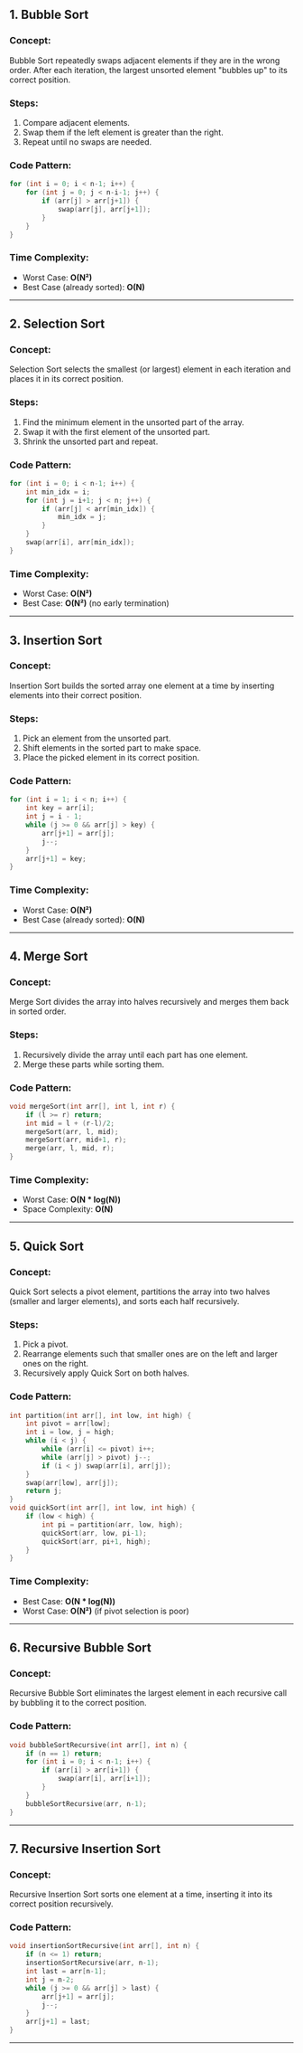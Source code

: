 

## **1. Bubble Sort**
### **Concept**: 
Bubble Sort repeatedly swaps adjacent elements if they are in the wrong order. After each iteration, the largest unsorted element "bubbles up" to its correct position.

### **Steps**:
1. Compare adjacent elements.
2. Swap them if the left element is greater than the right.
3. Repeat until no swaps are needed.

### **Code Pattern**:
```cpp
for (int i = 0; i < n-1; i++) {
    for (int j = 0; j < n-i-1; j++) {
        if (arr[j] > arr[j+1]) {
            swap(arr[j], arr[j+1]);
        }
    }
}
```

### **Time Complexity**:
- Worst Case: **O(N²)**
- Best Case (already sorted): **O(N)**

---

## **2. Selection Sort**
### **Concept**:
Selection Sort selects the smallest (or largest) element in each iteration and places it in its correct position.

### **Steps**:
1. Find the minimum element in the unsorted part of the array.
2. Swap it with the first element of the unsorted part.
3. Shrink the unsorted part and repeat.

### **Code Pattern**:
```cpp
for (int i = 0; i < n-1; i++) {
    int min_idx = i;
    for (int j = i+1; j < n; j++) {
        if (arr[j] < arr[min_idx]) {
            min_idx = j;
        }
    }
    swap(arr[i], arr[min_idx]);
}
```

### **Time Complexity**:
- Worst Case: **O(N²)**
- Best Case: **O(N²)** (no early termination)

---

## **3. Insertion Sort**
### **Concept**:
Insertion Sort builds the sorted array one element at a time by inserting elements into their correct position.

### **Steps**:
1. Pick an element from the unsorted part.
2. Shift elements in the sorted part to make space.
3. Place the picked element in its correct position.

### **Code Pattern**:
```cpp
for (int i = 1; i < n; i++) {
    int key = arr[i];
    int j = i - 1;
    while (j >= 0 && arr[j] > key) {
        arr[j+1] = arr[j];
        j--;
    }
    arr[j+1] = key;
}
```

### **Time Complexity**:
- Worst Case: **O(N²)**
- Best Case (already sorted): **O(N)**

---

## **4. Merge Sort**
### **Concept**:
Merge Sort divides the array into halves recursively and merges them back in sorted order.

### **Steps**:
1. Recursively divide the array until each part has one element.
2. Merge these parts while sorting them.

### **Code Pattern**:
```cpp
void mergeSort(int arr[], int l, int r) {
    if (l >= r) return;
    int mid = l + (r-l)/2;
    mergeSort(arr, l, mid);
    mergeSort(arr, mid+1, r);
    merge(arr, l, mid, r);
}
```

### **Time Complexity**:
- Worst Case: **O(N * log(N))**
- Space Complexity: **O(N)**

---

## **5. Quick Sort**
### **Concept**:
Quick Sort selects a pivot element, partitions the array into two halves (smaller and larger elements), and sorts each half recursively.

### **Steps**:
1. Pick a pivot.
2. Rearrange elements such that smaller ones are on the left and larger ones on the right.
3. Recursively apply Quick Sort on both halves.

### **Code Pattern**:
```cpp
int partition(int arr[], int low, int high) {
    int pivot = arr[low];
    int i = low, j = high;
    while (i < j) {
        while (arr[i] <= pivot) i++;
        while (arr[j] > pivot) j--;
        if (i < j) swap(arr[i], arr[j]);
    }
    swap(arr[low], arr[j]);
    return j;
}
void quickSort(int arr[], int low, int high) {
    if (low < high) {
        int pi = partition(arr, low, high);
        quickSort(arr, low, pi-1);
        quickSort(arr, pi+1, high);
    }
}
```

### **Time Complexity**:
- Best Case: **O(N * log(N))**
- Worst Case: **O(N²)** (if pivot selection is poor)

---

## **6. Recursive Bubble Sort**
### **Concept**:
Recursive Bubble Sort eliminates the largest element in each recursive call by bubbling it to the correct position.

### **Code Pattern**:
```cpp
void bubbleSortRecursive(int arr[], int n) {
    if (n == 1) return;
    for (int i = 0; i < n-1; i++) {
        if (arr[i] > arr[i+1]) {
            swap(arr[i], arr[i+1]);
        }
    }
    bubbleSortRecursive(arr, n-1);
}
```

---

## **7. Recursive Insertion Sort**
### **Concept**:
Recursive Insertion Sort sorts one element at a time, inserting it into its correct position recursively.

### **Code Pattern**:
```cpp
void insertionSortRecursive(int arr[], int n) {
    if (n <= 1) return;
    insertionSortRecursive(arr, n-1);
    int last = arr[n-1];
    int j = n-2;
    while (j >= 0 && arr[j] > last) {
        arr[j+1] = arr[j];
        j--;
    }
    arr[j+1] = last;
}
```

---

